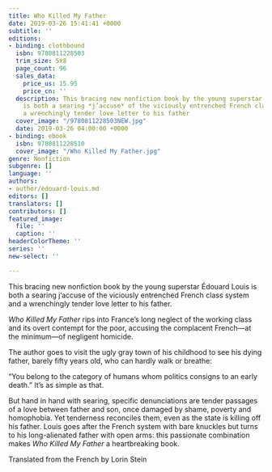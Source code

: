 ```yaml
---
title: Who Killed My Father
date: 2019-03-26 15:41:41 +0000
subtitle: ''
editions:
- binding: clothbound
  isbn: 9780811228503
  trim_size: 5x8
  page_count: 96
  sales_data:
    price_us: 15.95
    price_cn: ''
  description: This bracing new nonfiction book by the young superstar Édouard Louis
    is both a searing *j’accuse* of the viciously entrenched French class system and
    a wrenchingly tender love letter to his father
  cover_image: "/9780811228503NEW.jpg"
  date: 2019-03-26 04:00:00 +0000
- binding: ebook
  isbn: 9780811228510
  cover_image: "/Who Killed My Father.jpg"
genre: Nonfiction
subgenre: []
language: ''
authors:
- author/edouard-louis.md
editors: []
translators: []
contributors: []
featured_image:
  file: ''
  caption: ''
headerColorTheme: ''
series: ''
new-select: ''

---
```

This bracing new nonfiction book by the young superstar Édouard Louis is both a searing j’accuse of the viciously entrenched French class system and a wrenchingly tender love letter to his father.

_Who Killed My Father_ rips into France’s long neglect of the working class and its overt contempt for the poor, accusing the complacent French—at the minimum—of negligent homicide. 

The author goes to visit the ugly gray town of his childhood to see his dying father, barely fifty years old, who can hardly walk or breathe:

“You belong to the category of humans whom politics consigns to an early death.” It’s as simple as that.

But hand in hand with searing, specific denunciations are tender passages of a love between father and son, once damaged by shame, poverty and homophobia. Yet tenderness reconciles them, even as the state is killing off his father. Louis goes after the French system with bare knuckles but turns to his long-alienated father with open arms: this passionate combination makes _Who Killed My Father_ a heartbreaking book.

Translated from the French by Lorin Stein
